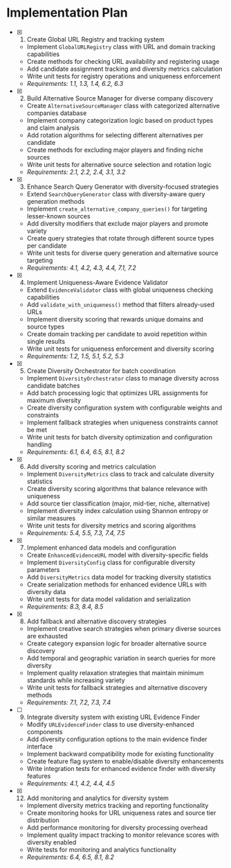 # Implementation Plan

- [x] 1. Create Global URL Registry and tracking system
  - Implement `GlobalURLRegistry` class with URL and domain tracking capabilities
  - Create methods for checking URL availability and registering usage
  - Add candidate assignment tracking and diversity metrics calculation
  - Write unit tests for registry operations and uniqueness enforcement
  - _Requirements: 1.1, 1.3, 1.4, 6.2, 6.3_

- [x] 2. Build Alternative Source Manager for diverse company discovery
  - Create `AlternativeSourceManager` class with categorized alternative companies database
  - Implement company categorization logic based on product types and claim analysis
  - Add rotation algorithms for selecting different alternatives per candidate
  - Create methods for excluding major players and finding niche sources
  - Write unit tests for alternative source selection and rotation logic
  - _Requirements: 2.1, 2.2, 2.4, 3.1, 3.2_

- [x] 3. Enhance Search Query Generator with diversity-focused strategies
  - Extend `SearchQueryGenerator` class with diversity-aware query generation methods
  - Implement `create_alternative_company_queries()` for targeting lesser-known sources
  - Add diversity modifiers that exclude major players and promote variety
  - Create query strategies that rotate through different source types per candidate
  - Write unit tests for diverse query generation and alternative source targeting
  - _Requirements: 4.1, 4.2, 4.3, 4.4, 7.1, 7.2_

- [x] 4. Implement Uniqueness-Aware Evidence Validator
  - Extend `EvidenceValidator` class with global uniqueness checking capabilities
  - Add `validate_with_uniqueness()` method that filters already-used URLs
  - Implement diversity scoring that rewards unique domains and source types
  - Create domain tracking per candidate to avoid repetition within single results
  - Write unit tests for uniqueness enforcement and diversity scoring
  - _Requirements: 1.2, 1.5, 5.1, 5.2, 5.3_

- [x] 5. Create Diversity Orchestrator for batch coordination
  - Implement `DiversityOrchestrator` class to manage diversity across candidate batches
  - Add batch processing logic that optimizes URL assignments for maximum diversity
  - Create diversity configuration system with configurable weights and constraints
  - Implement fallback strategies when uniqueness constraints cannot be met
  - Write unit tests for batch diversity optimization and configuration handling
  - _Requirements: 6.1, 6.4, 6.5, 8.1, 8.2_

- [x] 6. Add diversity scoring and metrics calculation
  - Implement `DiversityMetrics` class to track and calculate diversity statistics
  - Create diversity scoring algorithms that balance relevance with uniqueness
  - Add source tier classification (major, mid-tier, niche, alternative)
  - Implement diversity index calculation using Shannon entropy or similar measures
  - Write unit tests for diversity metrics and scoring algorithms
  - _Requirements: 5.4, 5.5, 7.3, 7.4, 7.5_

- [x] 7. Implement enhanced data models and configuration
  - Create `EnhancedEvidenceURL` model with diversity-specific fields
  - Implement `DiversityConfig` class for configurable diversity parameters
  - Add `DiversityMetrics` data model for tracking diversity statistics
  - Create serialization methods for enhanced evidence URLs with diversity data
  - Write unit tests for data model validation and serialization
  - _Requirements: 8.3, 8.4, 8.5_

- [x] 8. Add fallback and alternative discovery strategies
  - Implement creative search strategies when primary diverse sources are exhausted
  - Create category expansion logic for broader alternative source discovery
  - Add temporal and geographic variation in search queries for more diversity
  - Implement quality relaxation strategies that maintain minimum standards while increasing variety
  - Write unit tests for fallback strategies and alternative discovery methods
  - _Requirements: 7.1, 7.2, 7.3, 7.4_

- [ ] 9. Integrate diversity system with existing URL Evidence Finder
  - Modify `URLEvidenceFinder` class to use diversity-enhanced components
  - Add diversity configuration options to the main evidence finder interface
  - Implement backward compatibility mode for existing functionality
  - Create feature flag system to enable/disable diversity enhancements
  - Write integration tests for enhanced evidence finder with diversity features
  - _Requirements: 4.1, 4.2, 4.4, 4.5_


- [x] 12. Add monitoring and analytics for diversity system
  - Implement diversity metrics tracking and reporting functionality
  - Create monitoring hooks for URL uniqueness rates and source tier distribution
  - Add performance monitoring for diversity processing overhead
  - Implement quality impact tracking to monitor relevance scores with diversity enabled
  - Write tests for monitoring and analytics functionality
  - _Requirements: 6.4, 6.5, 8.1, 8.2_